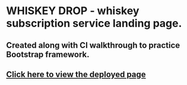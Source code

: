 # **WHISKEY DROP** - whiskey subscription service landing page.
## Created along with CI walkthrough to practice Bootstrap framework.

## [Click here to view the deployed page](https://katzur.github.io/whiskey-drop/)